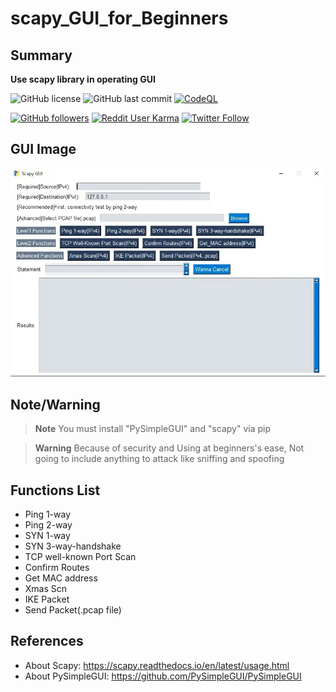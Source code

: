 # scapy_GUI_for_Beginners
## Summary
__Use scapy library in operating GUI__

![GitHub license](https://img.shields.io/github/license/myon-bioinformatics/scapy_GUI_for_Beginners)
![GitHub last commit](https://img.shields.io/github/last-commit/myon-bioinformatics/scapy_GUI_for_Beginners)
[![CodeQL](https://github.com/myon-bioinformatics/scapy_GUI_for_Beginners/actions/workflows/codeql.yml/badge.svg)](https://github.com/myon-bioinformatics/scapy_GUI_for_Beginners/actions/workflows/codeql.yml)

[![GitHub followers](https://img.shields.io/github/followers/myon-bioinformatics?style=social)](https://github.com/myon-bioinformatics)
[![Reddit User Karma](https://img.shields.io/reddit/user-karma/combined/myon_reddit?style=social)](https://www.reddit.com/user/myon_reddit/)
[![Twitter Follow](https://img.shields.io/twitter/follow/myonitbusiness?style=social)](https://twitter.com/myonitbusiness)


## GUI Image
![Test Image 1](GUI_IMAGE.webp)

## Note/Warning
> __Note__ You must install "PySimpleGUI" and "scapy" via pip

> __Warning__ Because of security and Using at beginners's ease, Not going to include anything to attack like sniffing and spoofing

## Functions List
- Ping 1-way
- Ping 2-way
- SYN 1-way
- SYN 3-way-handshake
- TCP well-known Port Scan
- Confirm Routes
- Get MAC address
- Xmas Scn
- IKE Packet
- Send Packet(.pcap file)

## References
- About Scapy: https://scapy.readthedocs.io/en/latest/usage.html
- About PySimpleGUI: https://github.com/PySimpleGUI/PySimpleGUI
